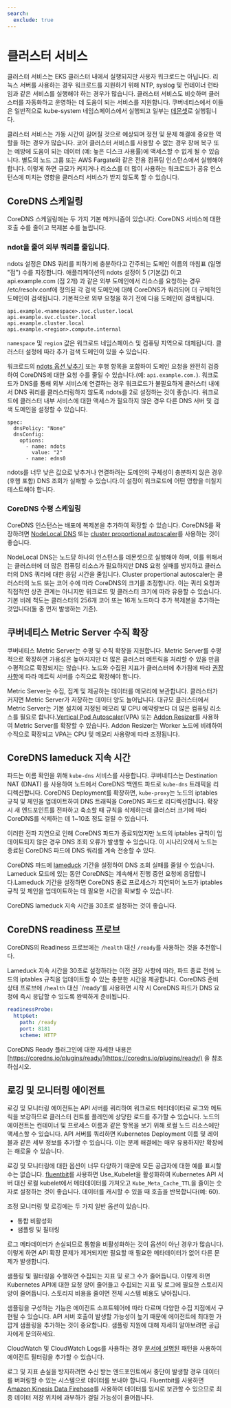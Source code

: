 ```yaml
---
search:
  exclude: true
---
```



# 클러스터 서비스

클러스터 서비스는 EKS 클러스터 내에서 실행되지만 사용자 워크로드는 아닙니다. 리눅스 서버를 사용하는 경우 워크로드를 지원하기 위해 NTP, syslog 및 컨테이너 런타임과 같은 서비스를 실행해야 하는 경우가 많습니다. 클러스터 서비스도 비슷하며 클러스터를 자동화하고 운영하는 데 도움이 되는 서비스를 지원합니다. 쿠버네티스에서 이들은 일반적으로 kube-system 네임스페이스에서 실행되고 일부는 [데몬셋](https://kubernetes.io/docs/concepts/workloads/controllers/daemonset/)로 실행됩니다.

클러스터 서비스는 가동 시간이 길어질 것으로 예상되며 정전 및 문제 해결에 중요한 역할을 하는 경우가 많습니다. 코어 클러스터 서비스를 사용할 수 없는 경우 장애 복구 또는 예방에 도움이 되는 데이터 (예: 높은 디스크 사용률)에 액세스할 수 없게 될 수 있습니다. 별도의 노드 그룹 또는 AWS Fargate와 같은 전용 컴퓨팅 인스턴스에서 실행해야 합니다. 이렇게 하면 규모가 커지거나 리소스를 더 많이 사용하는 워크로드가 공유 인스턴스에 미치는 영향을 클러스터 서비스가 받지 않도록 할 수 있습니다.

## CoreDNS 스케일링

CoreDNS 스케일링에는 두 가지 기본 메커니즘이 있습니다. CoreDNS 서비스에 대한 호출 수를 줄이고 복제본 수를 늘립니다.

### ndot을 줄여 외부 쿼리를 줄입니다.

ndots 설정은 DNS 쿼리를 피하기에 충분하다고 간주되는 도메인 이름의 마침표 (일명 "점") 수를 지정합니다. 애플리케이션의 ndots 설정이 5 (기본값) 이고 api.example.com (점 2개) 과 같은 외부 도메인에서 리소스를 요청하는 경우 /etc/resolv.conf에 정의된 각 검색 도메인에 대해 CoreDNS가 쿼리되어 더 구체적인 도메인이 검색됩니다. 기본적으로 외부 요청을 하기 전에 다음 도메인이 검색됩니다.

```
api.example.<namespace>.svc.cluster.local
api.example.svc.cluster.local
api.example.cluster.local
api.example.<region>.compute.internal
```

`namespace` 및 `region` 값은 워크로드 네임스페이스 및 컴퓨팅 지역으로 대체됩니다. 클러스터 설정에 따라 추가 검색 도메인이 있을 수 있습니다.

워크로드의 [ndots 옵션 낮추기](https://kubernetes.io/docs/concepts/services-networking/dns-pod-service/#pod-dns-config) 또는 후행 항목을 포함하여 도메인 요청을 완전히 검증하여 CoreDNS에 대한 요청 수를 줄일 수 있습니다.(예: `api.example.com.`). 워크로드가 DNS를 통해 외부 서비스에 연결하는 경우 워크로드가 불필요하게 클러스터 내에서 DNS 쿼리를 클러스터링하지 않도록 ndots를 2로 설정하는 것이 좋습니다. 워크로드에 클러스터 내부 서비스에 대한 액세스가 필요하지 않은 경우 다른 DNS 서버 및 검색 도메인을 설정할 수 있습니다.

```
spec:
  dnsPolicy: "None"
  dnsConfig:
    options:
      - name: ndots
        value: "2"
      - name: edns0
```

ndots를 너무 낮은 값으로 낮추거나 연결하려는 도메인의 구체성이 충분하지 않은 경우 (후행 포함) DNS 조회가 실패할 수 있습니다.이 설정이 워크로드에 어떤 영향을 미칠지 테스트해야 합니다.

### CoreDNS 수평 스케일링

CoreDNS 인스턴스는 배포에 복제본을 추가하여 확장할 수 있습니다. CoreDNS를 확장하려면 [NodeLocal DNS](https://kubernetes.io/docs/tasks/administer-cluster/nodelocaldns/) 또는 [cluster proportional autoscaler](https://github.com/kubernetes-sigs/cluster-proportional-autoscaler)를 사용하는 것이 좋습니다.

NodeLocal DNS는 노드당 하나의 인스턴스를 데몬셋으로 실행해야 하며, 이를 위해서는 클러스터에 더 많은 컴퓨팅 리소스가 필요하지만 DNS 요청 실패를 방지하고 클러스터의 DNS 쿼리에 대한 응답 시간을 줄입니다. Cluster propertional autoscaler는 클러스터의 노드 또는 코어 수에 따라 CoreDNS의 크기를 조정합니다. 이는 쿼리 요청과 직접적인 상관 관계는 아니지만 워크로드 및 클러스터 크기에 따라 유용할 수 있습니다. 기본 비례 척도는 클러스터의 256개 코어 또는 16개 노드마다 추가 복제본을 추가하는 것입니다(둘 중 먼저 발생하는 기준).

## 쿠버네티스 Metric Server 수직 확장

쿠버네티스 Metric Server는 수평 및 수직 확장을 지원합니다. Metric Server를 수평적으로 확장하면 가용성은 높아지지만 더 많은 클러스터 메트릭을 처리할 수 있을 만큼 수평적으로 확장되지는 않습니다. 노드와 수집된 지표가 클러스터에 추가됨에 따라 [권장 사항](https://kubernetes-sigs.github.io/metrics-server/#scaling)에 따라 메트릭 서버를 수직으로 확장해야 합니다.

Metric Server는 수집, 집계 및 제공하는 데이터를 메모리에 보관합니다. 클러스터가 커지면 Metric Server가 저장하는 데이터 양도 늘어납니다. 대규모 클러스터에서 Metric Server는 기본 설치에 지정된 메모리 및 CPU 예약량보다 더 많은 컴퓨팅 리소스를 필요로 합니다.[Vertical Pod Autoscaler](https://github.com/kubernetes/autoscaler/tree/master/vertical-pod-autoscaler)(VPA) 또는 [Addon Resizer](https://github.com/kubernetes/autoscaler/tree/master/addon-resizer)를 사용하여 Metric Server를 확장할 수 있습니다. Addon Resizer는 Worker 노드에 비례하여 수직으로 확장되고 VPA는 CPU 및 메모리 사용량에 따라 조정됩니다.

## CoreDNS lameduck 지속 시간

파드는 이름 확인을 위해 `kube-dns` 서비스를 사용합니다. 쿠버네티스는 Destination NAT (DNAT) 를 사용하여 노드에서 CoreDNS 백엔드 파드로 `kube-dns` 트래픽을 리디렉션합니다. CoreDNS Deployment를 확장하면, `kube-proxy`는 노드의 iptables 규칙 및 체인을 업데이트하여 DNS 트래픽을 CoreDNS 파드로 리디렉션합니다. 확장 시 새 엔드포인트를 전파하고 축소할 때 규칙을 삭제하는데 클러스터 크기에 따라 CoreDNS를 삭제하는 데 1~10초 정도 걸릴 수 있습니다. 

이러한 전파 지연으로 인해 CoreDNS 파드가 종료되었지만 노드의 iptables 규칙이 업데이트되지 않은 경우 DNS 조회 오류가 발생할 수 있습니다. 이 시나리오에서 노드는 종료된 CoreDNS 파드에 DNS 쿼리를 계속 전송할 수 있다.

CoreDNS 파드에 [lameduck](https://coredns.io/plugins/health/) 기간을 설정하여 DNS 조회 실패를 줄일 수 있습니다. Lameduck 모드에 있는 동안 CoreDNS는 계속해서 진행 중인 요청에 응답합니다.Lameduck 기간을 설정하면 CoreDNS 종료 프로세스가 지연되어 노드가 iptables 규칙 및 체인을 업데이트하는 데 필요한 시간을 확보할 수 있습니다. 

CoreDNS lameduck 지속 시간을 30초로 설정하는 것이 좋습니다. 

## CoreDNS readiness 프로브

CoreDNS의 Readiness 프로브에는 `/health` 대신 `/ready`를 사용하는 것을 추천합니다.

Lameduck 지속 시간을 30초로 설정하라는 이전 권장 사항에 따라, 파드 종료 전에 노드의 iptables 규칙을 업데이트할 수 있는 충분한 시간을 제공합니다. CoreDNS 준비 상태 프로브에 `/health` 대신 `/ready'를 사용하면 시작 시 CoreDNS 파드가 DNS 요청에 즉시 응답할 수 있도록 완벽하게 준비됩니다.

```yaml
readinessProbe:
  httpGet:
    path: /ready
    port: 8181
    scheme: HTTP
```

CoreDNS Ready 플러그인에 대한 자세한 내용은 [https://coredns.io/plugins/ready/](https://coredns.io/plugins/ready/) 을 참조하십시오.

## 로깅 및 모니터링 에이전트

로깅 및 모니터링 에이전트는 API 서버를 쿼리하여 워크로드 메타데이터로 로그와 메트릭을 보강하므로 클러스터 컨트롤 플레인에 상당한 로드를 추가할 수 있습니다. 노드의 에이전트는 컨테이너 및 프로세스 이름과 같은 항목을 보기 위해 로컬 노드 리소스에만 액세스할 수 있습니다. API 서버를 쿼리하면 Kubernetes Deployment 이름 및 레이블과 같은 세부 정보를 추가할 수 있습니다. 이는 문제 해결에는 매우 유용하지만 확장에는 해로울 수 있습니다.

로깅 및 모니터링에 대한 옵션이 너무 다양하기 때문에 모든 공급자에 대한 예를 표시할 수는 없습니다. [fluentbit](https://docs.fluentbit.io/manual/pipeline/filters/kubernetes)를 사용하면 Use_Kubelet을 활성화하여 Kubernetes API 서버 대신 로컬 kubelet에서 메타데이터를 가져오고 `Kube_Meta_Cache_TTL`을 줄이는 숫자로 설정하는 것이 좋습니다. 데이터를 캐시할 수 있을 때 호출을 반복합니다(예: 60).

조정 모니터링 및 로깅에는 두 가지 일반 옵션이 있습니다.

* 통합 비활성화
* 샘플링 및 필터링

로그 메타데이터가 손실되므로 통합을 비활성화하는 것이 옵션이 아닌 경우가 많습니다. 이렇게 하면 API 확장 문제가 제거되지만 필요할 때 필요한 메타데이터가 없어 다른 문제가 발생합니다.

샘플링 및 필터링을 수행하면 수집되는 지표 및 로그 수가 줄어듭니다. 이렇게 하면 Kubernetes API에 대한 요청 양이 줄어들고 수집되는 지표 및 로그에 필요한 스토리지 양이 줄어듭니다. 스토리지 비용을 줄이면 전체 시스템 비용도 낮아집니다.

샘플링을 구성하는 기능은 에이전트 소프트웨어에 따라 다르며 다양한 수집 지점에서 구현될 수 있습니다. API 서버 호출이 발생할 가능성이 높기 때문에 에이전트에 최대한 가깝게 샘플링을 추가하는 것이 중요합니다. 샘플링 지원에 대해 자세히 알아보려면 공급자에게 문의하세요.

CloudWatch 및 CloudWatch Logs를 사용하는 경우 [문서에 설명된](https://docs.aws.amazon.com/AmazonCloudWatch/latest/logs/FilterAndPatternSyntax.html) 패턴을 사용하여 에이전트 필터링을 추가할 수 있습니다.

로그 및 지표 손실을 방지하려면 수신 받는 엔드포인트에서 중단이 발생할 경우 데이터를 버퍼링할 수 있는 시스템으로 데이터를 보내야 합니다. Fluentbit를 사용하면 [Amazon Kinesis Data Firehose](https://docs.fluentbit.io/manual/pipeline/outputs/firehose)를 사용하여 데이터를 임시로 보관할 수 있으므로 최종 데이터 저장 위치에 과부하가 걸릴 가능성이 줄어듭니다.
